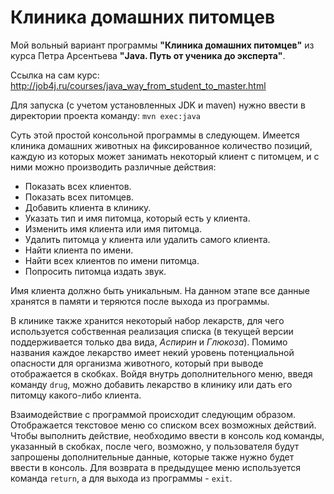 # Клиника домашних питомцев

Мой вольный вариант программы **"Клиника домашних питомцев"** из курса Петра Арсентьева
**"Java. Путь от ученика до эксперта"**.

Ссылка на сам курс: http://job4j.ru/courses/java_way_from_student_to_master.html

Для запуска (с учетом установленных JDK и maven) нужно ввести в директории проекта команду: `mvn exec:java`

Суть этой простой консольной программы в следующем. Имеется клиника домашних животных на фиксированное количество
позиций, каждую из которых может занимать некоторый клиент с питомцем, и с ними можно производить различные действия:
- Показать всех клиентов.
- Показать всех питомцев.
- Добавить клиента в клинику.
- Указать тип и имя питомца, который есть у клиента.
- Изменить имя клиента или имя питомца.
- Удалить питомца у клиента или удалить самого клиента.
- Найти клиента по имени.
- Найти всех клиентов по имени питомца.
- Попросить питомца издать звук.

Имя клиента должно быть уникальным. На данном этапе все данные хранятся в памяти и теряются после выхода из
программы.

В клинике также хранится некоторый набор лекарств, для чего используется собственная реализация списка
(в текущей версии поддерживается только два вида, *Аспирин* и *Глюкоза*). Помимо названия каждое лекарство
имеет некий уровень потенциальной опасности для организма животного, который при выводе отображается в скобках.
Войдя внутрь дополнительного меню, введя команду `drug`, можно добавить лекарство в клинику или дать его питомцу
какого-либо клиента. 

Взаимодействие с программой происходит следующим образом. Отображается текстовое меню со списком всех возможных
действий. Чтобы выполнить действие, необходимо ввести в консоль код команды, указанный в скобках, после чего, возможно,
у пользователя будут запрошены дополнительные данные, которые также нужно будет ввести в консоль. Для возврата
в предыдущее меню используется команда `return`, а для выхода из программы - `exit`.
